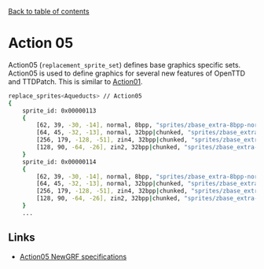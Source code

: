 [Back to table of contents](../index.md)

# Action 05

Action05 (`replacement_sprite_set`) defines base graphics specific sets. Action05 is used to define graphics for several new features of OpenTTD and TTDPatch. This is similar to [Action01](action01.md). 

```bash
replace_sprites<Aqueducts> // Action05
{
    sprite_id: 0x00000113
    {
        [62, 39, -30, -14], normal, 8bpp, "sprites/zbase_extra-8bpp-normal-0.png", [10, 10];
        [64, 45, -32, -13], normal, 32bpp|chunked, "sprites/zbase_extra-32bpp-normal-0.png", [10, 10];
        [256, 179, -128, -51], zin4, 32bpp|chunked, "sprites/zbase_extra-32bpp-zin4-0.png", [10, 10];
        [128, 90, -64, -26], zin2, 32bpp|chunked, "sprites/zbase_extra-32bpp-zin2-0.png", [10, 10];
    }
    sprite_id: 0x00000114
    {
        [62, 39, -30, -14], normal, 8bpp, "sprites/zbase_extra-8bpp-normal-0.png", [82, 10];
        [64, 45, -32, -13], normal, 32bpp|chunked, "sprites/zbase_extra-32bpp-normal-0.png", [84, 10];
        [256, 179, -128, -51], zin4, 32bpp|chunked, "sprites/zbase_extra-32bpp-zin4-0.png", [276, 10];
        [128, 90, -64, -26], zin2, 32bpp|chunked, "sprites/zbase_extra-32bpp-zin2-0.png", [148, 10];
    }
    ... 
```

## Links
- [Action05 NewGRF specifications](https://newgrf-specs.tt-wiki.net/wiki/Action5)
